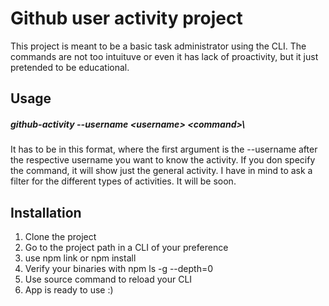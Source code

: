 # Github user activity project
This project is meant to be a basic task administrator using the CLI. The commands are not too intuituve or even it has lack of proactivity, but it just pretended to be educational. 

## Usage

##### *github-activity --username \<username> \<command>*\
It has to be in this format, where the first argument is the --username after the respective username you want to know the activity.
If you don specify the command, it will show just the general activity. I have in mind to ask a filter for the different types of activities. It will be soon.

## Installation

1. Clone the project
2. Go to the project path in a CLI of your preference
3. use npm link or npm install
4. Verify your binaries with npm ls -g --depth=0
5. Use source command to reload your CLI
6. App is ready to use :)